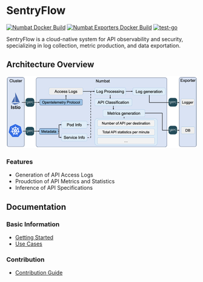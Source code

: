 
# SentryFlow

[![Numbat Docker Build](https://github.com/boanlab/numbat/actions/workflows/numbat-docker-build.yml/badge.svg)](https://github.com/boanlab/numbat/actions/workflows/numbat-docker-build.yml) [![Numbat Exporters Docker Build](https://github.com/boanlab/numbat/actions/workflows/numbat-exporter-docker-build.yml/badge.svg)](https://github.com/boanlab/numbat/actions/workflows/numbat-exporter-docker-build.yml) [![test-go](https://github.com/boanlab/numbat/actions/workflows/test-go.yml/badge.svg)](https://github.com/boanlab/numbat/actions/workflows/test-go.yml)

SentryFlow is a cloud-native system for API observability and security, specializing in log collection, metric production, and data exportation.

## Architecture Overview

![Numbat_Overview](docs/sentryflow_overview.png)

### Features
- Generation of API Access Logs
- Proudction of API Metrics and Statistics
- Inference of API Specifications

## Documentation

### Basic Information
- [Getting Started](docs/getting_started.md)
- [Use Cases](examples/README.md)

### Contribution
- [Contribution Guide](contribution/README.md)
